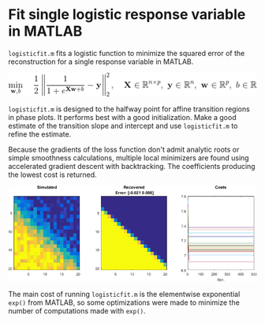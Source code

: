 # Fit single logistic response variable in MATLAB

`logisticfit.m` fits a logistic function to minimize the squared error of the reconstruction for a single response variable in MATLAB.

![opt](docs/opt.gif)

`logisticfit.m` is designed to the halfway point for affine transition regions in phase plots. It performs best with a good initialization. Make a good estimate of the transition slope and intercept and use `logisticfit.m` to refine the estimate.

Because the gradients of the loss function don't admit analytic roots or simple smoothness calculations, multiple local minimizers are found using accelerated gradient descent with backtracking. The coefficients producing the lowest cost is returned.

<img src="docs/example.png" alt="example" width="512"/>

The main cost of running `logisticfit.m` is the elementwise exponential `exp()` from MATLAB, so some optimizations were made to minimize the number of computations made with `exp()`.